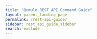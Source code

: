 ```yaml
---
title: "Qumulo REST API Command Guide"
layout: parent_landing_page
permalink: /rest-api-guide/
sidebar: rest_api_guide_sidebar
search: exclude
---
```


